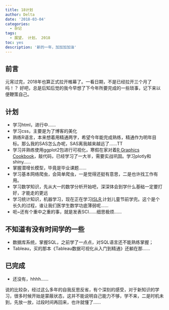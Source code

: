 ```yaml
---
title: 18计划
author: Delta
date: '2018-03-04'
categories:
  - 杂记
tags:
  - 展望， 计划， 2018
toc: yes
description: '新的一年，加加加加油'
---
```


## 前言
元宵过完，2018年也算正式拉开帷幕了。一看日期，不是已经拉开三个月了吗！？
好吧，总是后知后觉的我今早想了下今年所要完成的一些琐事，记下来以便鞭策自己。

<!--more-->
## 计划
- 学习html，进行中……
- 学习css，主要是为了博客的美化
- 熟练R语言，本来想着用精通两字，希望今年能完成熟练，精通作为明年目标。那么我的SAS怎么办呢，SAS离我越来越远了……TT
-    学习并熟练使用ggplot2包进行可视化，寒假在家对着[R Graphics Cookbook](http://www.cookbook-r.com/Graphs/)，敲代码，已经学习了一大半，需要实战巩固。学习plotly和shiny……
- 掌握潜增长模型，毕竟是毕业课题……
- 学习基本网络爬虫，会简单爬虫，一是觉得还挺有意思，二是也许找工作有用。
- 学习数学知识，先从大一的数学分析开始吧，深深体会到学什么基础一定要打好，才能走的更远
- 学习统计知识，机器学习，现在正在学习[ISLR](http://www-bcf.usc.edu/~gareth/ISL/),计划儿童节前学完。这个是个长久的过程，谁让我们医学生数学功底薄弱呢……
- 呃~还有个重中之重的事，就是发表SCI……细思极烦……

## 不知道有没有时间学的一些
- 数据库系统，掌握SQL，之前学了一点点，对SQL语言还不能熟练掌握；
- Tableau，买的那本《Tableau数据可视化从入门到精通》还躺在那……


## 已完成
- 还没有，hhhh……

说的比较杂，经过这么多年的自我反思反省，有个深刻的感受，对于新知识的学习，很多时候开始是蒙蔽状态，这并不能说明自己能力不够，学不来，二是时机未到，先放一放，过段时间再回来，也许就懂了……

